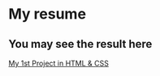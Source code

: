 # My resume 

## You may see the result here

[My 1st Project in HTML & CSS](https://groundaero.github.io/resume/)
